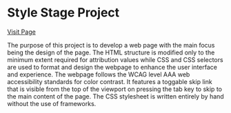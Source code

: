 <h1>Style Stage Project</h1>
<p><a href="https://cyber-adr.github.io/comp1054-project/">Visit Page</a></p>
<p>The purpose of this project is to develop a web page with the main focus being the design of the page. The HTML structure is modified only to the minimum extent required for attribution values while CSS and CSS selectors are used to format and design the webpage to enhance the user interface and experience. The webpage follows the WCAG level AAA web accessibility standards for color contrast. It features a toggable skip link that is visible from the top of the viewport on pressing the tab key to skip to the main content of the page. The CSS stylesheet is written entirely by hand without the use of frameworks.</p>

